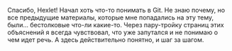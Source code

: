 Спасибо, Hexlet!
Начал хоть что-то понимать в Git. Не знаю почему, но все предыдущие материалы, которые мне попадались на эту тему, были... бестолковые что-ли какие-то. Через пару-тройку страниц этих объяснений я всегда чувствовал, что уже запутался и не понимаю о чем идет речь. 
А здесь действительно понятно, и шаг за шагом.
